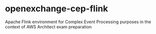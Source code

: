 # openexchange-cep-flink
Apache Flink environment for Complex Event Processing purposes in the context of AWS Architect exam preparation
